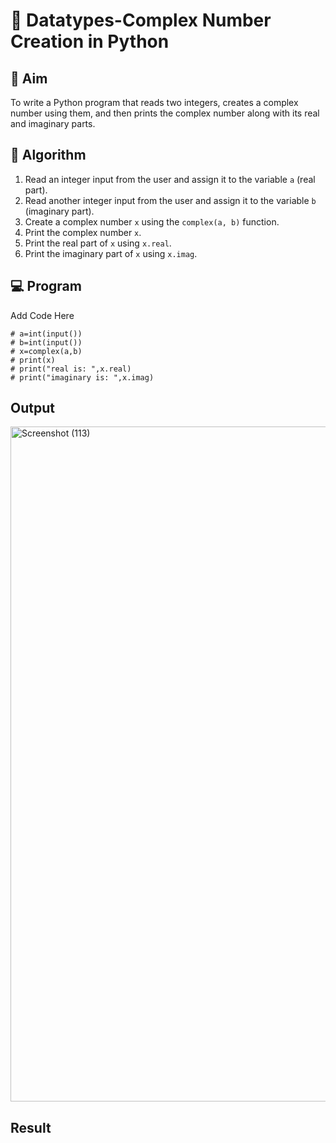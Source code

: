 # 🧮 Datatypes-Complex Number Creation in Python

## 🎯 Aim
To write a Python program that reads two integers, creates a complex number using them, and then prints the complex number along with its real and imaginary parts.

## 🧠 Algorithm
1. Read an integer input from the user and assign it to the variable `a` (real part).
2. Read another integer input from the user and assign it to the variable `b` (imaginary part).
3. Create a complex number `x` using the `complex(a, b)` function.
4. Print the complex number `x`.
5. Print the real part of `x` using `x.real`.
6. Print the imaginary part of `x` using `x.imag`.

## 💻 Program
Add Code Here
```
# a=int(input())
# b=int(input())
# x=complex(a,b)
# print(x)
# print("real is: ",x.real)
# print("imaginary is: ",x.imag)
```

## Output
<img width="1920" height="1080" alt="Screenshot (113)" src="https://github.com/user-attachments/assets/8f048649-6c19-48ee-b9f5-7a27efc18a7d" />

## Result

